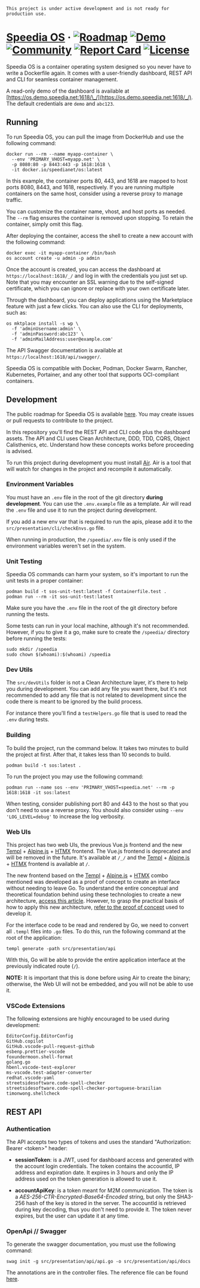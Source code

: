 ```
This project is under active development and is not ready for production use.
```

# [Speedia OS](https://speedia.net/os/) &middot; [![Roadmap](https://img.shields.io/badge/roadmap-014737)](https://github.com/orgs/speedianet/projects/1) [![Demo](https://img.shields.io/badge/read--only_demo-233876)](https://os.demo.speedia.net:1618/_/) [![Community](https://img.shields.io/badge/community-751A3D)](https://github.com/orgs/speedianet/discussions) [![Report Card](https://img.shields.io/badge/go%20report-A%2B-brightgreen)](https://goreportcard.com/report/github.com/speedianet/os) [![License](https://img.shields.io/badge/license-EPL-blue.svg)](https://github.com/speedianet/os/blob/main/LICENSE.md)

Speedia OS is a container operating system designed so you never have to write a Dockerfile again. It comes with a user-friendly dashboard, REST API and CLI for seamless container management.

A read-only demo of the dashboard is available at [https://os.demo.speedia.net:1618/\_/](https://os.demo.speedia.net:1618/_/). The default credentials are `demo` and `abc123`.

## Running

To run Speedia OS, you can pull the image from DockerHub and use the following command:

```
docker run --rm --name myapp-container \
  --env 'PRIMARY_VHOST=myapp.net' \
  -p 8080:80 -p 8443:443 -p 1618:1618 \
  -it docker.io/speedianet/os:latest
```

In this example, the container ports 80, 443, and 1618 are mapped to host ports 8080, 8443, and 1618, respectively. If you are running multiple containers on the same host, consider using a reverse proxy to manage traffic.

You can customize the container name, vhost, and host ports as needed. The `--rm` flag ensures the container is removed upon stopping. To retain the container, simply omit this flag.

After deploying the container, access the shell to create a new account with the following command:

```
docker exec -it myapp-container /bin/bash
os account create -u admin -p admin
```

Once the account is created, you can access the dashboard at `https://localhost:1618/_/` and log in with the credentials you just set up. Note that you may encounter an SSL warning due to the self-signed certificate, which you can ignore or replace with your own certificate later.

Through the dashboard, you can deploy applications using the Marketplace feature with just a few clicks. You can also use the CLI for deployments, such as:

```
os mktplace install -s wp \
  -f 'adminUsername:admin' \
  -f 'adminPassword:abc123' \
  -f 'adminMailAddress:user@example.com'
```

The API Swagger documentation is available at `https://localhost:1618/api/swagger/`.

Speedia OS is compatible with Docker, Podman, Docker Swarm, Rancher, Kubernetes, Portainer, and any other tool that supports OCI-compliant containers.

## Development

The public roadmap for Speedia OS is available [here](https://github.com/orgs/speedianet/projects/1). You may create issues or pull requests to contribute to the project.

In this repository you'll find the REST API and CLI code plus the dashboard assets. The API and CLI uses Clean Architecture, DDD, TDD, CQRS, Object Calisthenics, etc. Understand how these concepts works before proceeding is advised.

To run this project during development you must install [Air](https://github.com/cosmtrek/air). Air is a tool that will watch for changes in the project and recompile it automatically.

### Environment Variables

You must have an `.env` file in the root of the git directory **during development**. You can use the `.env.example` file as a template. Air will read the `.env` file and use it to run the project during development.

If you add a new env var that is required to run the apis, please add it to the `src/presentation/cli/checkEnvs.go` file.

When running in production, the `/speedia/.env` file is only used if the environment variables weren't set in the system.

### Unit Testing

Speedia OS commands can harm your system, so it's important to run the unit tests in a proper container:

```
podman build -t sos-unit-test:latest -f Containerfile.test .
podman run --rm -it sos-unit-test:latest
```

Make sure you have the `.env` file in the root of the git directory before running the tests.

Some tests can run in your local machine, although it's not recommended. However, if you to give it a go, make sure to create the `/speedia/` directory before running the tests:

```
sudo mkdir /speedia
sudo chown $(whoami):$(whoami) /speedia
```

### Dev Utils

The `src/devUtils` folder is not a Clean Architecture layer, it's there to help you during development. You can add any file you want there, but it's not recommended to add any file that is not related to development since the code there is meant to be ignored by the build process.

For instance there you'll find a `testHelpers.go` file that is used to read the `.env` during tests.

### Building

To build the project, run the command below. It takes two minutes to build the project at first. After that, it takes less than 10 seconds to build.

```
podman build -t sos:latest .
```

To run the project you may use the following command:

```
podman run --name sos --env 'PRIMARY_VHOST=speedia.net' --rm -p 1618:1618 -it sos:latest
```

When testing, consider publishing port 80 and 443 to the host so that you don't need to use a reverse proxy. You should also consider using `--env 'LOG_LEVEL=debug'` to increase the log verbosity.

### Web UIs

This project has two web UIs, the previous Vue.js frontend and the new [Templ](https://templ.guide/) + [Alpine.js](https://alpinejs.dev/) + [HTMX](https://htmx.org/docs/) frontend. The Vue.js frontend is deprecated and will be removed in the future. It's available at `/_/` and the [Templ](https://templ.guide/) + [Alpine.js](https://alpinejs.dev/) + [HTMX](https://htmx.org/docs/) frontend is available at `/`.

The new frontend based on the [Templ](https://templ.guide/) + [Alpine.js](https://alpinejs.dev/) + [HTMX](https://htmx.org/docs/) combo mentioned was developed as a proof of concept to create an interface without needing to leave Go. To understand the entire conceptual and theoretical foundation behind using these technologies to create a new architecture, [access this article](https://ntorga.com/full-stack-go-app-with-htmx-and-alpinejs/). However, to grasp the practical basis of how to apply this new architecture, [refer to the proof of concept](https://github.com/ntorga/clean-ddd-full-stack-go-poc) used to develop it.

For the interface code to be read and rendered by Go, we need to convert all `.templ` files into `.go` files. To do this, run the following command at the root of the application:

```
templ generate -path src/presentation/api
```

With this, Go will be able to provide the entire application interface at the previously indicated route (`/`).

**NOTE:** It is important that this is done before using Air to create the binary; otherwise, the Web UI will not be embedded, and you will not be able to use it.

### VSCode Extensions

The following extensions are highly encouraged to be used during development:

```
EditorConfig.EditorConfig
GitHub.copilot
GitHub.vscode-pull-request-github
esbenp.prettier-vscode
foxundermoon.shell-format
golang.go
hbenl.vscode-test-explorer
ms-vscode.test-adapter-converter
redhat.vscode-yaml
streetsidesoftware.code-spell-checker
streetsidesoftware.code-spell-checker-portuguese-brazilian
timonwong.shellcheck
```

## REST API

### Authentication

The API accepts two types of tokens and uses the standard "Authorization: Bearer \<token\>" header:

- **sessionToken**: is a JWT, used for dashboard access and generated with the account login credentials. The token contains the accountId, IP address and expiration date. It expires in 3 hours and only the IP address used on the token generation is allowed to use it.

- **accountApiKey**: is a token meant for M2M communication. The token is a _AES-256-CTR-Encrypted-Base64-Encoded_ string, but only the SHA3-256 hash of the key is stored in the server. The accountId is retrieved during key decoding, thus you don't need to provide it. The token never expires, but the user can update it at any time.

### OpenApi // Swagger

To generate the swagger documentation, you must use the following command:

```
swag init -g src/presentation/api/api.go -o src/presentation/api/docs
```

The annotations are in the controller files. The reference file can be found [here](https://github.com/swaggo/swag#attribute).
